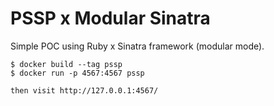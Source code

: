 # PSSP x Modular Sinatra

Simple POC using Ruby x Sinatra framework (modular mode).

```
$ docker build --tag pssp 
$ docker run -p 4567:4567 pssp

then visit http://127.0.0.1:4567/
```
